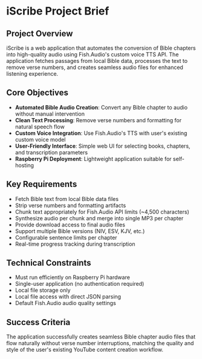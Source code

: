 # iScribe Project Brief

## Project Overview
iScribe is a web application that automates the conversion of Bible chapters into high-quality audio using Fish.Audio's custom voice TTS API. The application fetches passages from local Bible data, processes the text to remove verse numbers, and creates seamless audio files for enhanced listening experience.

## Core Objectives
- **Automated Bible Audio Creation**: Convert any Bible chapter to audio without manual intervention
- **Clean Text Processing**: Remove verse numbers and formatting for natural speech flow  
- **Custom Voice Integration**: Use Fish.Audio's TTS with user's existing custom voice model
- **User-Friendly Interface**: Simple web UI for selecting books, chapters, and transcription parameters
- **Raspberry Pi Deployment**: Lightweight application suitable for self-hosting

## Key Requirements
- Fetch Bible text from local Bible data files
- Strip verse numbers and formatting artifacts
- Chunk text appropriately for Fish.Audio API limits (~4,500 characters)
- Synthesize audio per chunk and merge into single MP3 per chapter
- Provide download access to final audio files
- Support multiple Bible versions (NIV, ESV, KJV, etc.)
- Configurable sentence limits per chapter
- Real-time progress tracking during transcription

## Technical Constraints
- Must run efficiently on Raspberry Pi hardware
- Single-user application (no authentication required)
- Local file storage only
- Local file access with direct JSON parsing
- Default Fish.Audio audio quality settings

## Success Criteria
The application successfully creates seamless Bible chapter audio files that flow naturally without verse number interruptions, matching the quality and style of the user's existing YouTube content creation workflow.
